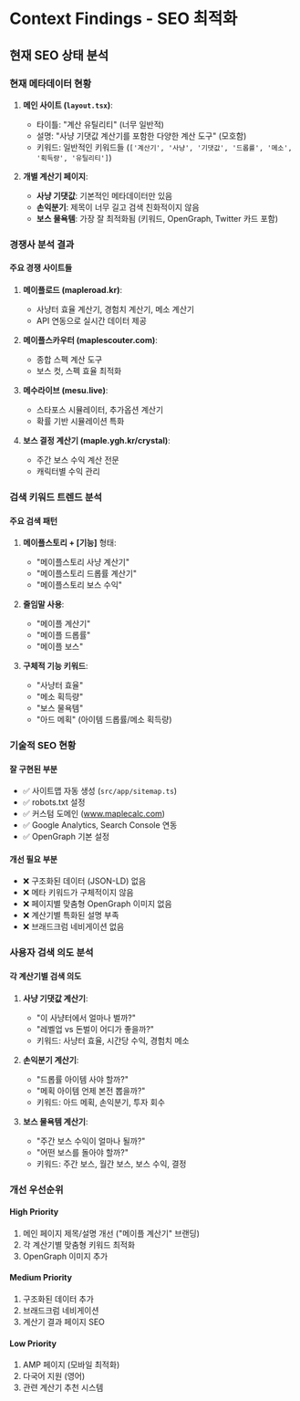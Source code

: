 # Context Findings - SEO 최적화

## 현재 SEO 상태 분석

### 현재 메타데이터 현황
1. **메인 사이트 (`layout.tsx`)**:
   - 타이틀: "계산 유틸리티" (너무 일반적)
   - 설명: "사냥 기댓값 계산기를 포함한 다양한 계산 도구" (모호함)
   - 키워드: 일반적인 키워드들 (`['계산기', '사냥', '기댓값', '드롭률', '메소', '획득량', '유틸리티']`)

2. **개별 계산기 페이지**:
   - **사냥 기댓값**: 기본적인 메타데이터만 있음
   - **손익분기**: 제목이 너무 길고 검색 친화적이지 않음
   - **보스 물욕템**: 가장 잘 최적화됨 (키워드, OpenGraph, Twitter 카드 포함)

### 경쟁사 분석 결과

#### 주요 경쟁 사이트들
1. **메이플로드 (mapleroad.kr)**:
   - 사냥터 효율 계산기, 경험치 계산기, 메소 계산기
   - API 연동으로 실시간 데이터 제공

2. **메이플스카우터 (maplescouter.com)**:
   - 종합 스펙 계산 도구
   - 보스 컷, 스펙 효율 최적화

3. **메수라이브 (mesu.live)**:
   - 스타포스 시뮬레이터, 추가옵션 계산기
   - 확률 기반 시뮬레이션 특화

4. **보스 결정 계산기 (maple.ygh.kr/crystal)**:
   - 주간 보스 수익 계산 전문
   - 캐릭터별 수익 관리

### 검색 키워드 트렌드 분석

#### 주요 검색 패턴
1. **메이플스토리 + [기능]** 형태:
   - "메이플스토리 사냥 계산기"
   - "메이플스토리 드롭률 계산기"
   - "메이플스토리 보스 수익"

2. **줄임말 사용**:
   - "메이플 계산기"
   - "메이플 드롭률"
   - "메이플 보스"

3. **구체적 기능 키워드**:
   - "사냥터 효율"
   - "메소 획득량"
   - "보스 물욕템"
   - "아드 메획" (아이템 드롭률/메소 획득량)

### 기술적 SEO 현황

#### 잘 구현된 부분
- ✅ 사이트맵 자동 생성 (`src/app/sitemap.ts`)
- ✅ robots.txt 설정
- ✅ 커스텀 도메인 (www.maplecalc.com)
- ✅ Google Analytics, Search Console 연동
- ✅ OpenGraph 기본 설정

#### 개선 필요 부분
- ❌ 구조화된 데이터 (JSON-LD) 없음
- ❌ 메타 키워드가 구체적이지 않음
- ❌ 페이지별 맞춤형 OpenGraph 이미지 없음
- ❌ 계산기별 특화된 설명 부족
- ❌ 브래드크럼 네비게이션 없음

### 사용자 검색 의도 분석

#### 각 계산기별 검색 의도
1. **사냥 기댓값 계산기**:
   - "이 사냥터에서 얼마나 벌까?"
   - "레벨업 vs 돈벌이 어디가 좋을까?"
   - 키워드: 사냥터 효율, 시간당 수익, 경험치 메소

2. **손익분기 계산기**:
   - "드롭률 아이템 사야 할까?"
   - "메획 아이템 언제 본전 뽑을까?"
   - 키워드: 아드 메획, 손익분기, 투자 회수

3. **보스 물욕템 계산기**:
   - "주간 보스 수익이 얼마나 될까?"
   - "어떤 보스를 돌아야 할까?"
   - 키워드: 주간 보스, 월간 보스, 보스 수익, 결정

### 개선 우선순위

#### High Priority
1. 메인 페이지 제목/설명 개선 ("메이플 계산기" 브랜딩)
2. 각 계산기별 맞춤형 키워드 최적화
3. OpenGraph 이미지 추가

#### Medium Priority
1. 구조화된 데이터 추가
2. 브래드크럼 네비게이션
3. 계산기 결과 페이지 SEO

#### Low Priority
1. AMP 페이지 (모바일 최적화)
2. 다국어 지원 (영어)
3. 관련 계산기 추천 시스템